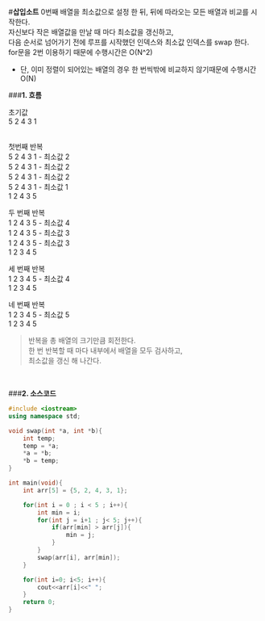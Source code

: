 #**삽입소트**
0번째 배열을 최소값으로 설정 한 뒤, 뒤에 따라오는 모든 배열과 비교를 시작한다.</br>
자신보다 작은 배열값을 만날 때 마다 최소값을 갱신하고,</br>
다음 순서로 넘어가기 전에 루프를 시작했던 인덱스와 최소값 인덱스를 swap 한다.</br>
for문을 2번 이용하기 때문에 수행시간은 O(N^2)<br>
* 단, 이미 정렬이 되어있는 배열의 경우 한 번씩밖에 비교하지 않기때문에 수행시간 O(N)<br>


###**1. 흐름**

초기값 </br>
5 2 4 3 1</br>
</br>

첫번째 반복</br>
5 2 4 3 1 - 최소값 2</br>
5 2 4 3 1 - 최소값 2</br>
5 2 4 3 1 - 최소값 2</br>
5 2 4 3 1 - 최소값 1</br>
1 2 4 3 5
</br>

두 번째 반복</br>
1 2 4 3 5 - 최소값 4</br>
1 2 4 3 5 - 최소값 3</br>
1 2 4 3 5 - 최소값 3</br>
1 2 3 4 5
</br>

세 번째 반복</br>
1 2 3 4 5 - 최소값 4</br>
1 2 3 4 5
</br>

네 번째 반복</br>
1 2 3 4 5 - 최소값 5</br>
1 2 3 4 5
</br>

> 반복을 총 배열의 크기만큼 회전한다.</br>
> 한 번 반복할 때 마다 내부에서 배열을 모두 검사하고,</br>
> 최소값을 갱신 해 나간다.
<br>

###**2. 소스코드**
```c++
#include <iostream>
using namespace std;

void swap(int *a, int *b){
    int temp;
    temp = *a;
    *a = *b;
    *b = temp;
}

int main(void){
    int arr[5] = {5, 2, 4, 3, 1};

    for(int i = 0 ; i < 5 ; i++){
        int min = i;
        for(int j = i+1 ; j< 5; j++){
            if(arr[min] > arr[j]){
                min = j;
            }
        }
        swap(arr[i], arr[min]);
    }

    for(int i=0; i<5; i++){
        cout<<arr[i]<<" ";
    }
    return 0;
}
```
